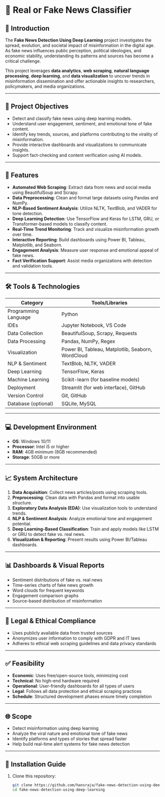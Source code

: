 # 🧠 Real or Fake News Classifier

## 📌 Introduction

The **Fake News Detection Using Deep Learning** project investigates the spread, evolution, and societal impact of misinformation in the digital age. As fake news influences public perception, political ideologies, and economic stability, understanding its patterns and sources has become a critical challenge.

This project leverages **data analytics**, **web scraping**, **natural language processing**, **deep learning**, and **data visualization** to uncover trends in misinformation dissemination and offer actionable insights to researchers, policymakers, and media organizations.

---

## 🎯 Project Objectives

- Detect and classify fake news using deep learning models.
- Understand user engagement, sentiment, and emotional tone of fake content.
- Identify key trends, sources, and platforms contributing to the virality of misinformation.
- Provide interactive dashboards and visualizations to communicate insights.
- Support fact-checking and content verification using AI models.

---

## 🚀 Features

- **Automated Web Scraping**: Extract data from news and social media using BeautifulSoup and Scrapy.
- **Data Preprocessing**: Clean and format large datasets using Pandas and NumPy.
- **NLP-Based Sentiment Analysis**: Utilize NLTK, TextBlob, and VADER for tone detection.
- **Deep Learning Detection**: Use TensorFlow and Keras for LSTM, GRU, or Transformer-based models to classify content.
- **Real-Time Trend Monitoring**: Track and visualize misinformation growth over time.
- **Interactive Reporting**: Build dashboards using Power BI, Tableau, Matplotlib, and Seaborn.
- **Engagement Analysis**: Measure user response and emotional appeal of fake news.
- **Fact Verification Support**: Assist media organizations with detection and validation tools.

---

## 🛠️ Tools & Technologies

| Category            | Tools/Libraries                                          |
|---------------------|----------------------------------------------------------|
| Programming Language| Python                                                   |
| IDEs                | Jupyter Notebook, VS Code                                |
| Data Collection     | BeautifulSoup, Scrapy, Requests                          |
| Data Processing     | Pandas, NumPy, Regex                                     |
| Visualization       | Power BI, Tableau, Matplotlib, Seaborn, WordCloud        |
| NLP & Sentiment     | TextBlob, NLTK, VADER                                    |
| Deep Learning       | TensorFlow, Keras                                        |
| Machine Learning    | Scikit-learn (for baseline models)                       |
| Deployment          | Streamlit (for web interface), GitHub                    |
| Version Control     | Git, GitHub                                              |
| Database (optional) | SQLite, MySQL                                            |

---

## 💻 Development Environment

- **OS**: Windows 10/11
- **Processor**: Intel i5 or higher
- **RAM**: 4GB minimum (8GB recommended)
- **Storage**: 50GB or more

---

## 📈 System Architecture

1. **Data Acquisition**: Collect news articles/posts using scraping tools.
2. **Preprocessing**: Clean data with Pandas and format into usable structure.
3. **Exploratory Data Analysis (EDA)**: Use visualization tools to understand trends.
4. **NLP & Sentiment Analysis**: Analyze emotional tone and engagement potential.
5. **Deep Learning-Based Classification**: Train and apply models like LSTM or GRU to detect fake vs. real news.
6. **Visualization & Reporting**: Present results using Power BI/Tableau dashboards.

---

## 📊 Dashboards & Visual Reports

- Sentiment distributions of fake vs. real news
- Time-series charts of fake news growth
- Word clouds for frequent keywords
- Engagement comparison graphs
- Source-based distribution of misinformation

---

## 🔐 Legal & Ethical Compliance

- Uses publicly available data from trusted sources
- Anonymizes user information to comply with GDPR and IT laws
- Adheres to ethical web scraping guidelines and data privacy standards

---

## ✅ Feasibility

- **Economic**: Uses free/open-source tools, minimizing cost
- **Technical**: No high-end hardware required
- **Operational**: User-friendly dashboards for all types of users
- **Legal**: Follows all data protection and ethical scraping practices
- **Schedule**: Structured development phases ensure timely completion

---

## 🌐 Scope

- Detect misinformation using deep learning
- Analyze the viral nature and emotional tone of fake news
- Identify platforms and types of stories that spread faster
- Help build real-time alert systems for fake news detection

---

## 📎 Installation Guide

1. Clone this repository:
   ```bash
   git clone https://github.com/hansraja/fake-news-detection-using-deep-learning.git
   cd fake-news-detection-using-deep-learning
